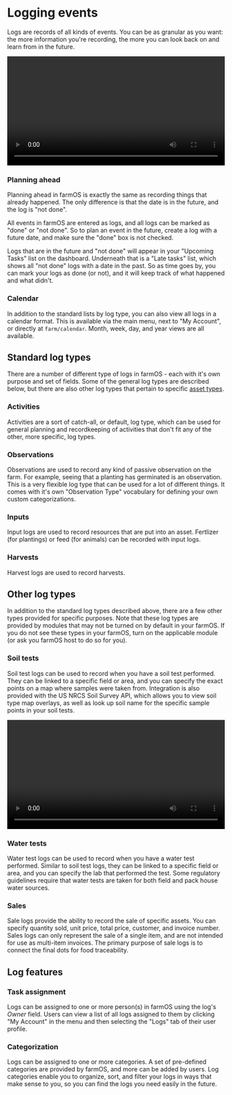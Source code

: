 # Logging events

Logs are records of all kinds of events. You can be as granular as you want: the
more information you're recording, the more you can look back on and learn from
in the future.

<video width="100%" controls>
  <source src="/demo/logs.mp4" type="video/mp4">
</video>

### Planning ahead

Planning ahead in farmOS is exactly the same as recording things that already
happened. The only difference is that the date is in the future, and the log is
"not done".

All events in farmOS are entered as logs, and all logs can be marked as "done"
or "not done".  So to plan an event in the future, create a log with a future
date, and make sure the "done" box is not checked.

Logs that are in the future and "not done" will appear in your "Upcoming Tasks"
list on the dashboard. Underneath that is a "Late tasks" list, which shows all
"not done" logs with a date in the past.  So as time goes by, you can mark your
logs as done (or not), and it will keep track of what happened and what didn't.

### Calendar

In addition to the standard lists by log type, you can also view all logs in
a calendar format. This is available via the main menu, next to "My Account",
or directly at `farm/calendar`. Month, week, day, and year views are all
available.

## Standard log types

There are a number of different type of logs in farmOS - each with it's own
purpose and set of fields. Some of the general log types are described below,
but there are also other log types that pertain to specific [asset types].

### Activities

Activities are a sort of catch-all, or default, log type, which can be used for
general planning and recordkeeping of activities that don't fit any of the
other, more specific, log types.

### Observations

Observations are used to record any kind of passive observation on the farm. For
example, seeing that a planting has germinated is an observation. This is a very
flexible log type that can be used for a lot of different things. It comes with
it's own "Observation Type" vocabulary for defining your own custom
categorizations.

### Inputs

Input logs are used to record resources that are put into an asset. Fertlizer
(for plantings) or feed (for animals) can be recorded with input logs.

### Harvests

Harvest logs are used to record harvests.

## Other log types

In addition to the standard log types described above, there are a few other
types provided for specific purposes. Note that these log types are provided by
modules that may not be turned on by default in your farmOS. If you do not see
these types in your farmOS, turn on the applicable module (or ask you farmOS
host to do so for you).

### Soil tests

Soil test logs can be used to record when you have a soil test performed. They
can be linked to a specific field or area, and you can specify the exact points
on a map where samples were taken from. Integration is also provided with the
US NRCS Soil Survey API, which allows you to view soil type map overlays, as
well as look up soil name for the specific sample points in your soil tests.

<video width="100%" controls>
  <source src="/demo/soil.mp4" type="video/mp4">
</video>

### Water tests

Water test logs can be used to record when you have a water test performed.
Similar to soil test logs, they can be linked to a specific field or area, and
you can specify the lab that performed the test. Some regulatory guidelines
require that water tests are taken for both field and pack house water sources.

### Sales

Sale logs provide the ability to record the sale of specific assets. You can
specify quantity sold, unit price, total price, customer, and invoice number.
Sales logs can only represent the sale of a single item, and are not intended
for use as multi-item invoices. The primary purpose of sale logs is to connect
the final dots for food traceability.

## Log features

### Task assignment

Logs can be assigned to one or more person(s) in farmOS using the log's *Owner*
field. Users can view a list of all logs assigned to them by clicking
"My Account" in the menu and then selecting the "Logs" tab of their user
profile.

### Categorization

Logs can be assigned to one or more categories. A set of pre-defined categories
are provided by farmOS, and more can be added by users. Log categories enable
you to organize, sort, and filter your logs in ways that make sense to you, so
you can find the logs you need easily in the future.

[asset types]: /guide/assets

